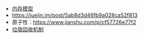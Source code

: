 - [内存模型](https://blog.csdn.net/javazejian/article/details/72772461#comments)
- https://juejin.im/post/5ab8d3d46fb9a028ca52f813
- 原子性：https://www.jianshu.com/p/cf57726e77f2
- [垃圾回收机制](https://github.com/BryceLee/java-compass/blob/master/README.md#heading-2)
           

